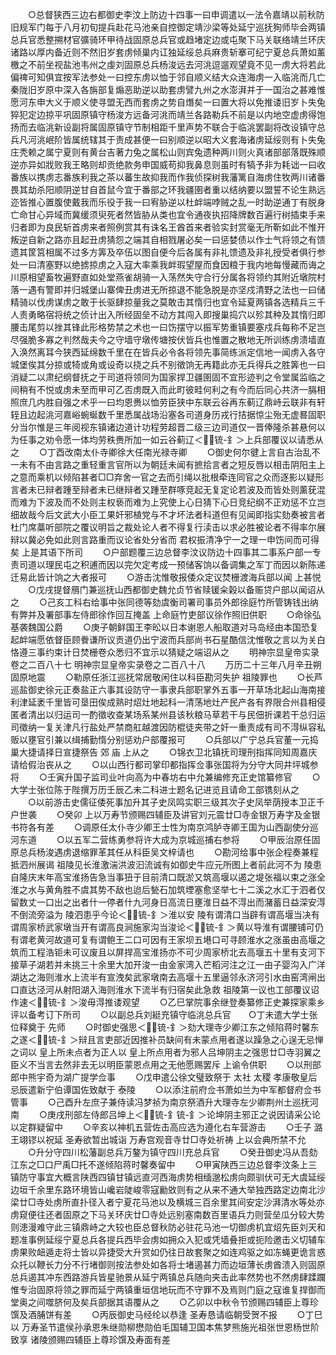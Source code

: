 <!-- { "loadSidebar": true } -->
　　○总督狭西三边右都御史李汶上防边十四事一曰申调遣以一法令嘉靖以前秋防旧规军门每于八月初旬提兵赴花马池亲自控御定靖沙梁等处延宁巡抚狥师毕会两镇总兵官悉整搠材官彍骑环甲待战固原总兵官或趋堵定边或屯聚下马关联络靖兰环庆诸路以厚内备近则不然旧岁套虏倾巢内讧独延绥总兵麻贵斩搴可纪宁夏总兵萧如薰檄之不前坐视盐池韦州之虔刘固原总兵杨浚远去河洮逗遛观望竟不见一虏大将若此偏禆可知俱宜按军法参处一曰控东虏以恤于邻自顺义结大众连海虏一入临洮而几亡秦陇旧岁原中深入各旃部复煽恶助逆以助套虏譬九州之水澎湃并于一国治之甚难惟愿河东申大义于顺义使寻盟无西而套虏之势自熸矣一曰置大将以免推诿旧岁卜失兔猝犯定边掠平巩固原镇守杨浚方远备河洮而靖兰各路勒兵不前是以内地空虚虏得饱扬而去临洮新设副将属固原镇守节制相距千里声势不联合于临洮罢副将改设镇守总兵凡河洮岷阶皆属统辖其于责成甚便一曰别顺逆以昭大义套海诸虏延绥则有卜失兔庄秃赖之属宁夏则有黄台吉著力兔之属松山则宾兔遗种两川则火真诸部部落既殊顺逆亦异如戕败我王略则却贡绝款务申国威苟抑我鼻息则虽时有犒予非为耗诎一曰收番族以携虏志番族利我之茶以蕃生故抑我而作我侦探树我藩篱自海虏住牧两川诸番畏其劫杀阳顺阴逆甘自首鼠今宜于番部之环我疆圉者重以结纳要以盟誓不论生熟远迩皆推心置腹使戴我而乐役于我一曰宥胁逆以杜衅端哱贼之乱一时助逆通丁有脱身亡命甘心异域而冀缓须臾死者然皆胁从类也宜令通夜执招降牌数百遍行树插束手来归者即为良民斩首虏来者照例赏其有诛名王酋首来者验实封赏毫无所靳如此不惟开叛逆自新之路亦且起丑虏猜怨之端其自相戮屠必矣一曰惩婪债以作士气将领之有馈遗其筐筥相属不过多方筭及卒伍以图自便今后各属有非礼馈遗及非礼授受者俱行参处一曰清塞野以绝掳掠虏之入寇大率乘我衅瑕望屋而食因粮于我内地每慢藏而诲之川原相望畜牧遍野直如处堂燕雀胡骑一入荡然失守合行分属各将领约其附近墩院村落一遇有警即并归城堡山寨俾丑虏进无所掠退不能急脱是亦坚戍清野之法也一曰储精骑以伐虏谋虏之敢于长驱肆掠量我之莫敢击其惰归也宜令延夏两镇各选精兵三千人责勇略宿将统之侦计出入所经固垒不动方其闯入即搜巢捣穴以殄其种及其惰归即腰击尾剪以挫其锋此形格势禁之术也一曰饬摆守以振军势重镇要塞戍兵每称不足岂尽强脆多寡之判然哉夫今之守墙守墩传塘按伏皆兵也惟置之散地无所训练虏溃墙直入涣然离耳今狭西延绵数千里在在皆兵必令各将领先事简练派定信地一闻虏入各守城堡俟其分掠或犄或角或设奇以挠之兵不别徵饷无再籍此亦无兵得兵之胜筭也一曰消疑二以肃纪纲督抚之于司道将领同为国家捍卫疆圉固不宜形迹判之令堂属监临之间稍有不悦或虏未至而甲可乙否虏既入而此町彼畦何利之有今而后同心共济一膈相照庶几内胜自强之术乎一曰均恩赉以恤劳臣狭中东联云谷再东蓟辽鼎峙云联非有轩轾且边起洮河嘉峪蜿蜒数千里悉属战场沿塞各司道身历戎行拮据惊尘殆无虚晷固职分当尔惟是三年阅视东镇诸边道计功程劳超晋二级三边司道仅一晋俸隆杀甚悬何以为任事之劝令愿一体均劳秩赉所加一如云谷蓟辽＜锍-釒＞上兵部覆议以请悉从之
　　○丁酉改南太仆寺卿徐大任南光禄寺卿
　　○御史何尔徤上言自古治乱不一未有不由言路之重轻重言官所以为朝廷未闻有摭拾言者之短反唇以相击阴阳主上之意而乘机以倾陷甚者□□弃舍一官之去而引绳以批根牵连同官之众而逐影以疑形言者未已辩者踵至辩者未已继辩者又踵至群啄竞起无复定论若波及而皆处则薰莸混而难为下波及而不处则主权亵而难为上究使上心日猜下心日竞纪纲不正劝惩不立岂细故哉今后文武大小臣工果奸邪植党与不才坏法者科道但有见闻即指实劾奏被言者杜门席藁听部院之覆议明旨之裁处论人者不得复行渎击以求必胜被论者不得率尔展辩以冀必免如此则言路重而议论省处分省而  君权振清净宁一之理一申饬间而可得矣  上是其语下所司
　　○户部题覆三边总督李汶议防边十四事其二事系户部一专责司道以理民屯之积逋而因以完欠定考成一预储客饷以备调集之军丁而因以新陈递迁易此皆计饷之大者报可
　　○游击沈惟敬报倭众定议焚栅渡海兵部以闻  上甚悦
　　○戊戌提督鴈门兼巡抚山西都御史魏允贞节省赎锾籴榖以备赈贷户部以闻诏从之
　　○己亥工科右给事中张同德等劾虞衡司署司事员外郎徐庭竹所管铸钱出纳有弊并及署部事左侍郎徐作回互掩盖  上命庭竹吏部议徐作照旧供职
　　○命徐弘基袭魏国公爵
　　○庚子朝鲜国王李昖以日本谢恩人船取道对马岛经由本国恐复起衅端愿依督臣顾餋谦所议贡道仍出宁波而兵部尚书石星酷信沈惟敬之言以为关白恪遵三事约束计日焚栅卷众悉归不宜示以猜疑之端诏从之
　　明神宗显皇帝实录卷之二百八十七
明神宗显皇帝实录卷之二百八十八
　　万历二十三年八月辛丑朔固原地震
　　○勒原任浙江巡抚常居敬闲住以科臣勘河失护  祖陵罪也
　　○长芦巡盐御史徐元正奏盐正六事其设防守一事隶兵部职掌外五事一开草场北起山海南接利津延袤千里皆可垦田俟成熟时炤灶地起科一清荡地灶产民产各有界限合州县相侵匿者清出以归运司一酌徵收查某场系某州县该秋粮马草若干与民佃折课若干总归运司徵纳一复关津凡行盐处严禁商舡越渡因防棍徒夹带之奸一重责成有司不淂纵容私贩以壅官引兼以缉捕勤惰分别惩劝户部覆报可
　　○兵部以广宁总兵官董一元捣巢大捷请择日宣捷祭告  郊  庙  上从之
　　○锦衣卫北镇抚司理刑指挥同知周嘉庆请给假治丧从之
　　○以山西行都司掌印都指挥佥事张国将为分守大同井坪城参将
　　○壬寅升国子监司业叶向高为中春坊右中允兼编修充正史馆纂修官
　　○大学士张位陈于陛撰万历壬辰乙未二科进士题名记进览且请命工部镌刻从之
　　○以前游击史儒征倭死事加升其子史凤鸣实职三级其次子史凤举荫授本卫正千户世袭
　　○癸卯  上以万寿节颁赐四辅臣及讲官刘元震廿□寺金银万寿字及金银书符各有差
　　○调原任太仆寺少卿王士性为南京鸿胪寺卿王国为山西副使分巡河东道
　　○以五军二营练勇参将许大成为京城巡捕右参将
　　○甲辰治原任固原总兵杨浚遇虏退缩罪革其任从科臣吴文梓请也
　　○勘河给事中张企程奏兼程抵泗州展谒  祖陵见长淮激湍洪波汩流诚有如御史牛应元所图上者前此河不为  陵患自隆庆末年高宝淮扬告急当事狃于目前清口既淤又筑高堰以遏之堤张福以束之涨全淮之水与黄角胜不虞其势不敌也迨后甃石加筑堙塞愈坚举七十二溪之水汇于泗者仅留数丈一口出之出者什一停者什九河身日高流日壅淮日益不淂出而潴蓄日益深安淂不倒流旁溢为  陵泗患乎今论＜锍-釒＞淮以安  陵有谓清口当辟有谓高堰当决有谓周家桥武家墩当开有谓高良涧施家沟当浚论＜锍-釒＞黄以导淮有谓腰铺可仍有谓老黄河故道可复有谓鲍王二口可因有王家坝五塂口可寻顾淮水之涨虽由高堰之筑而工程浩钜未可议废且以屏捍高宝淮扬亦不可少周家桥北去高堰五十里有支河下接草子湖若并未挑三十余里大加开浚一由金家湾入芒稻河注之江一由子婴沟入广洋湖达之海则淮水上流半有宣洩矣武家墩南去高堰十五里逼邻永济河引水由窑湾闸出口直达泾河从射阳湖入海则淮水下流半有归宿矣此急救  祖陵第一议也工部覆议诏作速＜锍-釒＞浚毋淂推诿观望
　　○乙巳掌院事余继登奏纂修正史兼探家乘乡评以备考订下所司
　　○以副总兵刘綎充镇守临洮总兵官　　○丁未遣大学士张位释奠于  先师
　　○时御史强思＜锍-釒＞劾大理寺少卿江东之倾陷蒋时馨东之遂＜锍-釒＞辩且言吏部近因推补员缺间有未蒙点用者遂以躁急之心逞无忌惮之词以  皇上所未点者为正人以  皇上所点用者为邪人吕坤阴主之强思廿□寺羽翼之臣义不当言去然非去无以明臣蒙恩点用之无他愿赐罢斥  上谕令供职
　　○以刑部郎中熊宇奇为湖广提学佥事
　　○戊申遣公徐文璧致祭于  太社  太稷  孝康敬皇后忌辰遣新宁伯谭国佐致献于  泰陵
　　○以添注前府佥书萧如兰为中军都督府佥书管事
　　○己酉升左庶子兼侍读冯梦祯为南京祭酒升大理寺左少卿荆州土巡抚河南
　　○庚戌刑部左侍郎吕坤上＜锍-釒锍-釒＞论坤阴主邪正之说因请采公论以定群疑留中
　　○辛亥以神机五营佐击高应选为遵化右车营游击
　　○壬子  潞王翊镠以祝延  圣寿欲暂出城诣  万寿宫观音寺廿□寺处祈祷  上以会典所禁不允
　　○升分守四川松藩副总兵万鏊为镇守四川充总兵官
　　○癸丑御史冯从吾劾江东之□口尸禹□托不遂倾陷蒋时馨奏留中
　　○甲寅陕西三边总督李汶条上三镇防守事宜大概言陕西四镇甘镇远直河西海虏势相缅邈松虏向颇驯伏可无大虞延绥边垣千余里东路环境皆山巉岩陡峻零寇勷敚则有之从来不通大举独西路定边南北沙梁廿□寺处虏所直扑径入者宁夏花马池以及横城三百余里其间安定沙湃清水等处亦虏窥便往还者固原之下马关环庆廿□寺处远别塞南数百里语兵力则营垒瓜分较大势则漶漫难守此三镇鼎峙之大较也臣总督秋防必驻花马池一切御虏机宜炤先臣刘天和题准事例延绥宁夏总兵各提兵西毕会虏如拥众入犯或凭墙叠拒或扼险邀击义切辅车虏果败衄遁走将士皆以异捷受大升赏如仍往日故套聚之如连鸡驱之如冻蝇更诡言惑众托以鞭长力分不行堵御则按法参处如各将士堵遏甚力而边垣薄长虏酋溃入则固原总兵遏其冲东西路游兵皆星驰景从延宁两镇总兵随向夹击此率然势也不然虏肆蹂躝惟专治固原将领之罪而延宁两镇重垣信地玩而不守罪不及焉则门庭之寇谁复捍御而堂奥之间噬脐何及矣兵部据其语覆从之
　　○乙卯以中秋令节颁赐四辅臣上尊珍馔及酒脯饼有差
　　○丙辰御史马经纶以恭逢  圣寿恳请临朝受贺不报
　　○丁巳以  万寿圣节遣侯孙承恩朱继勋柳懋勋伯毛国辅卫国本焦梦熊施光祖张世恩杨世阶致享  诸陵颁赐四辅臣上尊珍馔及寿面有差
